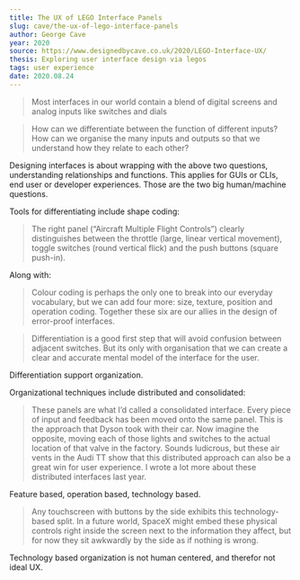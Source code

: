 ```yaml
---
title: The UX of LEGO Interface Panels
slug: cave/the-ux-of-lego-interface-panels
author: George Cave
year: 2020
source: https://www.designedbycave.co.uk/2020/LEGO-Interface-UX/
thesis: Exploring user interface design via legos
tags: user experience
date: 2020.08.24
---
```



> Most interfaces in our world contain a blend of digital screens and analog inputs like switches and dials

> How can we differentiate between the function of different inputs?
> How can we organise the many inputs and outputs so that we understand how they relate to each other?

Designing interfaces is about wrapping with the above two questions, understanding relationships and functions. This applies for GUIs or CLIs, end user or developer experiences. Those are the two big human/machine questions. 

Tools for differentiating include shape coding:

> The right panel (“Aircraft Multiple Flight Controls”) clearly distinguishes between the throttle (large, linear vertical movement), toggle switches (round vertical flick) and the push buttons (square push-in).

Along with:

> Colour coding is perhaps the only one to break into our everyday vocabulary, but we can add four more: size, texture, position and operation coding. Together these six are our allies in the design of error-proof interfaces.

> Differentiation is a good first step that will avoid confusion between adjacent switches. But its only with organisation that we can create a clear and accurate mental model of the interface for the user.

Differentiation support organization. 

Organizational techniques include distributed and consolidated:

> These panels are what I’d called a consolidated interface. Every piece of input and feedback has been moved onto the same panel. This is the approach that Dyson took with their car. Now imagine the opposite, moving each of those lights and switches to the actual location of that valve in the factory. Sounds ludicrous, but these air vents in the Audi TT show that this distributed approach can also be a great win for user experience. I wrote a lot more about these distributed interfaces last year.

Feature based, operation based, technology based. 

> Any touchscreen with buttons by the side exhibits this technology-based split. In a future world, SpaceX might embed these physical controls right inside the screen next to the information they affect, but for now they sit awkwardly by the side as if nothing is wrong.

Technology based organization is not human centered, and therefor not ideal UX. 